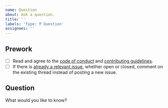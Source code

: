 ```yaml
---
name: Question
about: Ask a question.
title: ''
labels: 'Type: ⁇ Question'
assignees: ''
---
```


## Prework

* [ ] Read and agree to the [code of conduct](https://www.contributor-covenant.org/version/2/1/code_of_conduct.html) and [contributing guidelines](https://github.com/rstudio/juicyjuice/blob/main/.github/CONTRIBUTING.md).
* [ ] If there is [already a relevant issue](https://github.com/rstudio/juicyjuice/issues), whether open or closed, comment on the existing thread instead of posting a new issue.

## Question

What would you like to know?
